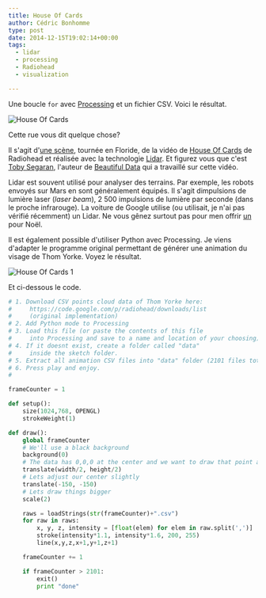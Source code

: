 ```yaml
---
title: House Of Cards
author: Cédric Bonhomme
type: post
date: 2014-12-15T19:02:14+00:00
tags:
  - lidar
  - processing
  - Radiohead
  - visualization

---
```

Une boucle `for` avec [Processing][1] et un fichier CSV. Voici le résultat.

![House Of Cards](/images/blog/2014/12/HouseOfCards.png)

Cette rue vous dit quelque chose?

Il s'agit d'[une scène][2], tournée en Floride, de la vidéo de
[House Of Cards][3] de Radiohead et réalisée avec la technologie [Lidar][4].
Et figurez vous que c'est [Toby Segaran][5], l'auteur de [Beautiful Data][6] qui
a travaillé sur cette vidéo.

Lidar est souvent utilisé pour analyser des terrains. Par exemple, les robots
envoyés sur Mars en sont généralement équipés. Il s'agit dimpulsions de lumière
laser (_laser beam_), 2 500 impulsions de lumière par seconde (dans le proche
infrarouge). La voiture de Google utilise (ou utilisait, je n'ai pas vérifié
récemment) un Lidar. Ne vous gênez surtout pas pour men offrir [un][7] pour Noël.

Il est également possible d'utiliser Python avec Processing. Je viens d'adapter
le programme original permettant de générer une animation du visage de Thom
Yorke. Voyez le résultat.

![House Of Cards 1](/images/blog/2014/12/HouseOfCards1.png)

Et ci-dessous le code.

```python
# 1. Download CSV points cloud data of Thom Yorke here:
#     https://code.google.com/p/radiohead/downloads/list
#     (original implementation)
# 2. Add Python mode to Processing
# 3. Load this file (or paste the contents of this file
#     into Processing and save to a name and location of your choosing)   
# 4. If it doesnt exist, create a folder called "data" 
#     inside the sketch folder.
# 5. Extract all animation CSV files into "data" folder (2101 files total)
# 6. Press play and enjoy.
#

frameCounter = 1

def setup():
    size(1024,768, OPENGL)
    strokeWeight(1)

def draw():
    global frameCounter
    # We'll use a black background
    background(0)
    # The data has 0,0,0 at the center and we want to draw that point at the center of our screen
    translate(width/2, height/2)
    # Lets adjust our center slightly
    translate(-150, -150)
    # Lets draw things bigger
    scale(2)

    raws = loadStrings(str(frameCounter)+".csv")
    for raw in raws:
        x, y, z, intensity = [float(elem) for elem in raw.split(',')]
        stroke(intensity*1.1, intensity*1.6, 200, 255)
        line(x,y,z,x+1,y+1,z+1)

    frameCounter += 1

    if frameCounter > 2101:
        exit()
        print "done"
```

 [1]: https://www.processing.org
 [2]: https://www.youtube.com/watch?feature=player_detailpage&v=8nTFjVm9sTQ#t=163
 [3]: https://en.wikipedia.org/wiki/House_of_Cards_(Radiohead_song)
 [4]: https://en.wikipedia.org/wiki/Lidar
 [5]: https://plus.google.com/+TobySegaran
 [6]: http://www.amazon.com/dp/0596157118
 [7]: http://velodynelidar.com
